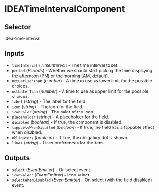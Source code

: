 # IDEATimeIntervalComponent

## Selector

idea-time-interval

## Inputs

- `timeInterval` (*TimeInterval*) - The time interval to set.
- `period` (*Periods*) - Whether we should start picking the time displaying the afternoon (PM) or the morning (AM, default).
- `notEarlierThan` (*number*) - A time to use as lower limit for the possible choices.
- `notLaterThan` (*number*) - A time to use as upper limit for the possible choices.
- `label` (*string*) - The label for the field.
- `icon` (*string*) - The icon for the field.
- `iconColor` (*string*) - The color of the icon.
- `placeholder` (*string*) - A placeholder for the field.
- `disabled` (*boolean*) - If true, the component is disabled.
- `tappableWhenDisabled` (*boolean*) - If true, the field has a tappable effect when disabled.
- `obligatory` (*boolean*) - If true, the obligatory dot is shown.
- `lines` (*string*) - Lines preferences for the item.

## Outputs

- `select` (*EventEmitter<void>*) - On select event.
- `iconSelect` (*EventEmitter<void>*) - Icon select.
- `selectWhenDisabled` (*EventEmitter<void>*) - On select (with the field disabled) event.
